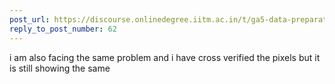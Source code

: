 ```yaml
---
post_url: https://discourse.onlinedegree.iitm.ac.in/t/ga5-data-preparation-discussion-thread-tds-jan-2025/166576/63
reply_to_post_number: 62
---
```

i am also facing the same problem and i have cross verified the pixels but it is still showing the same